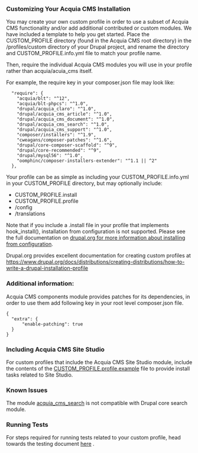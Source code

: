 ### Customizing Your Acquia CMS Installation

You may create your own custom profile in order to use a subset of Acquia CMS functionality and/or add additional contributed or custom modules. We have included a template to help you get started. Place the CUSTOM_PROFILE directory (found in the Acquia CMS root directory) in the /profiles/custom directory of your Drupal project, and rename the directory and CUSTOM_PROFILE.info.yml file to match your profile name.

Then, require the individual Acquia CMS modules you will use in your profile rather than acquia/acuia_cms itself.

For example, the require key in your composer.json file may look like:
~~~
  "require": {
    "acquia/blt": "^12",
    "acquia/blt-phpcs": "^1.0",
    "drupal/acquia_claro": "^1.0",
    "drupal/acquia_cms_article": "^1.0",
    "drupal/acquia_cms_document": "^1.0",
    "drupal/acquia_cms_search": "^1.0",
    "drupal/acquia_cms_support": "^1.0",
    "composer/installers": "^1.9",
    "cweagans/composer-patches": "^1.6",
    "drupal/core-composer-scaffold": "^9",
    "drupal/core-recommended": "^9",
    "drupal/mysql56": "^1.0",
    "oomphinc/composer-installers-extender": "^1.1 || ^2"
  },
~~~

Your profile can be as simple as including your CUSTOM_PROFILE.info.yml in your CUSTOM_PROFILE directory, but may optionally include:

- CUSTOM_PROFILE.install
- CUSTOM_PROFILE.profile
- /config
- /translations

Note that if you include a .install file in your profile that implements hook_install(), installation from configuration is not supported. Please see the full documentation on [drupal.org for more information about installing from configuration](https://www.drupal.org/docs/distributions/creating-distributions/how-to-write-a-drupal-installation-profile#config).

Drupal.org provides excellent documentation for creating custom profiles at https://www.drupal.org/docs/distributions/creating-distributions/how-to-write-a-drupal-installation-profile

### Additional information:

Acquia CMS components module provides patches for its dependencies,
in order to use them add following key in your root level composer.json file.
```
{
  "extra": {
      "enable-patching": true
  }
}
```

### Including Acquia CMS Site Studio

For custom profiles that include the Acquia CMS Site Studio module, include the contents of the [CUSTOM_PROFILE.profile.example](https://github.com/acquia/acquia_cms/blob/develop/CUSTOM_PROFILE/CUSTOM_PROFILE.profile.example) file to provide install tasks related to Site Studio.

### Known Issues

The module [acquia_cms_search](https://www.drupal.org/project/acquia_cms_search) is not compatible with Drupal core search module.

### Running Tests

For steps required for running tests related to your custom profile, head towards the testing document [here](TESTING.md) .
